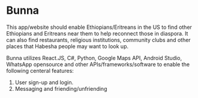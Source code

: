 # Bunna
This app/website should enable Ethiopians/Eritreans in the US to find other Ethiopians and Eritreans near them to help reconnect those in diaspora. It can also find restaurants, religious institutions, community clubs and other places that Habesha people may want to look up. 

Bunna utilizes React.JS, C#, Python, Google Maps API, Android Studio, WhatsApp opensource and other APIs/frameworks/software to enable the following centeral features: 
  1. User sign-up and login.
  2. Messaging and friending/unfriending
  
  
  

